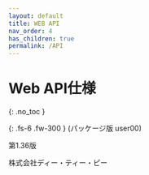 ```yaml
---
layout: default
title: WEB API
nav_order: 4
has_children: true
permalink: /API
---
```


# Web API仕様
{: .no_toc }


{: .fs-6 .fw-300 }
 (パッケージ版 user00)



 第1.36版


 株式会社ディー・ティー・ピー
 